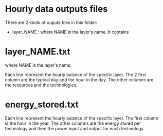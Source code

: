 # Hourly data outputs files #  
There are 2 kinds of ouputs files in this folder: 
- layer_NAME : where NAME is the layer's name. It contains 

# layer_NAME.txt #  
where NAME is the layer's name. 

Each line represent the hourly balance of the specific layer. 
The 2 first column are the typical day and the hour in the day. 
The other columns are the resources and the technologies.

# energy_stored.txt #  

Each line represent the hourly balance of the specific layer. 
The first column is the hour in the year. 
The other columns are the energy stored per technology and then the power input and output for each technology. 

